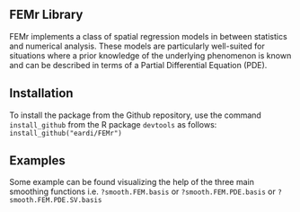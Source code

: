 ## FEMr Library

FEMr implements a class of spatial regression models in between statistics and numerical analysis. These models are particularly well-suited for situations where a prior knowledge of the underlying phenomenon is known and can be described in terms of a Partial Differential Equation (PDE).

## Installation

To install the package from the Github repository, use the command `install_github` from the 
R package `devtools` as follows:
`install_github("eardi/FEMr")`

## Examples

Some example can be found visualizing the help of the three main smoothing functions i.e.
`?smooth.FEM.basis` or `?smooth.FEM.PDE.basis` or `?smooth.FEM.PDE.SV.basis`